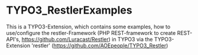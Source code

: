 # TYPO3_RestlerExamples
This is a TYPO3-Extension, which contains some examples, how to use/configure the restler-Framework (PHP REST-framework to create REST-API's, https://github.com/Luracast/Restler) in TYPO3 via the TYPO3-Extension 'restler' (https://github.com/AOEpeople/TYPO3_Restler)
